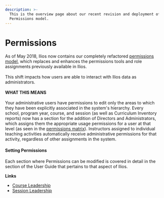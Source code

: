 ```yaml
---
description: >-
  This is the overview page about our recent revision and deployment of our
  Permissions model.
---
```


# Permissions

As of May 2018, Ilios now contains our completely refactored [permissions model](https://www.dropbox.com/s/431sdj2bfoi3v1f/Ilios%20New%20Default%20Permissions%20Matrix.pdf?dl=0), which replaces and enhances the permissions tools and role assignments previously available in Ilios. \
\
This shift impacts how users are able to interact with Ilios data as administrators. \
\
**WHAT THIS MEANS**\
\
Your administrative users have permissions to edit only the areas to which they have been explicitly associated in the system's hierarchy. Every school, program year, course, and session (as well as Curriculum Inventory reports) now has a section for the addition of Directors and Administrators, which assigns them the appropriate usage permissions for a user at that level (as seen in the [permissions matrix](https://www.dropbox.com/s/431sdj2bfoi3v1f/Ilios%20New%20Default%20Permissions%20Matrix.pdf?dl=0)). Instructors assigned to individual teaching activities automatically receive administrative permissions for that activity, regardless of other assignments in the system.

#### Setting Permissions 

Each section where Permissions can be modified is covered in detail in the section of the User Guide that pertains to that aspect of Ilios.

**Links**

* [Course Leadership](https://iliosproject.gitbook.io/ilios-user-guide/courses-and-sessions/courses/course-leadership)
* [Session Leadership](https://iliosproject.gitbook.io/ilios-user-guide/courses-and-sessions/sessions/session-leadership)
